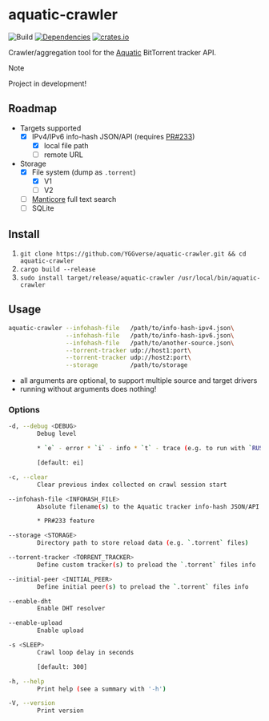 # aquatic-crawler

![Build](https://github.com/YGGverse/aquatic-crawler/actions/workflows/build.yml/badge.svg)
[![Dependencies](https://deps.rs/repo/github/YGGverse/aquatic-crawler/status.svg)](https://deps.rs/repo/github/YGGverse/aquatic-crawler)
[![crates.io](https://img.shields.io/crates/v/aquatic-crawler.svg)](https://crates.io/crates/aquatic-crawler)

Crawler/aggregation tool for the [Aquatic](https://github.com/greatest-ape/aquatic) BitTorrent tracker API.

> [!NOTE]
> Project in development!

## Roadmap

* Targets supported
    * [x] IPv4/IPv6 info-hash JSON/API (requires [PR#233](https://github.com/greatest-ape/aquatic/pull/233))
        * [x] local file path
        * [ ] remote URL
* Storage
    * [x] File system (dump as `.torrent`)
        * [x] V1
        * [ ] V2
    * [ ] [Manticore](https://github.com/manticoresoftware/manticoresearch-rust) full text search
    * [ ] SQLite

## Install

1. `git clone https://github.com/YGGverse/aquatic-crawler.git && cd aquatic-crawler`
2. `cargo build --release`
3. `sudo install target/release/aquatic-crawler /usr/local/bin/aquatic-crawler`

## Usage

``` bash
aquatic-crawler --infohash-file   /path/to/info-hash-ipv4.json\
                --infohash-file   /path/to/info-hash-ipv6.json\
                --infohash-file   /path/to/another-source.json\
                --torrent-tracker udp://host1:port\
                --torrent-tracker udp://host2:port\
                --storage         /path/to/storage
```
* all arguments are optional, to support multiple source and target drivers
* running without arguments does nothing!

### Options

``` bash
-d, --debug <DEBUG>
        Debug level

        * `e` - error * `i` - info * `t` - trace (e.g. to run with `RUST_LOG=librqbit=trace`)

        [default: ei]

-c, --clear
        Clear previous index collected on crawl session start

--infohash-file <INFOHASH_FILE>
        Absolute filename(s) to the Aquatic tracker info-hash JSON/API

        * PR#233 feature

--storage <STORAGE>
        Directory path to store reload data (e.g. `.torrent` files)

--torrent-tracker <TORRENT_TRACKER>
        Define custom tracker(s) to preload the `.torrent` files info

--initial-peer <INITIAL_PEER>
        Define initial peer(s) to preload the `.torrent` files info

--enable-dht
        Enable DHT resolver

--enable-upload
        Enable upload

-s <SLEEP>
        Crawl loop delay in seconds

        [default: 300]

-h, --help
        Print help (see a summary with '-h')

-V, --version
        Print version
```